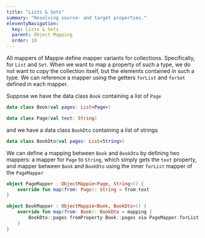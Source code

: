 ```yaml
---
title: "Lists & Sets"
summary: "Resolving source- and target properties."
eleventyNavigation:
  key: Lists & Sets
  parent: Object Mapping
  order: 10
---
```


All mappers of Mappie define mapper variants for collections. Specifically, for `List` and `Set`. When we want to map a 
property of such a type, we do not want to copy the collection itself, but the elements contained in such a type. We can 
reference a mapper using the getters `forList` and `forSet` defined in each mapper.

Suppose we have the data class `Book` containing a list of `Page`
```kotlin
data class Book(val pages: List<Page>)

data class Page(val text: String)
```
and we have a data class `BookDto` containing a list of strings
```kotlin
data class BookDto(val pages: List<String>)
```

We can define a mapping between `Book` and `BookDto` by defining two mappers: a mapper for `Page` to `String`, which simply
gets the `text` property, and mapper between `Book` and `BookDto` using the inner `forList` mapper of the `PageMapper`
```kotlin
object PageMapper : ObjectMappie<Page, String>() {
    override fun map(from: Page): String = from.text
}

object BookMapper : ObjectMappie<Book, BookDto>() {
    override fun map(from: Book): BookDto = mapping {
        BookDto::pages fromProperty Book::pages via PageMapper.forList
    }
}
```